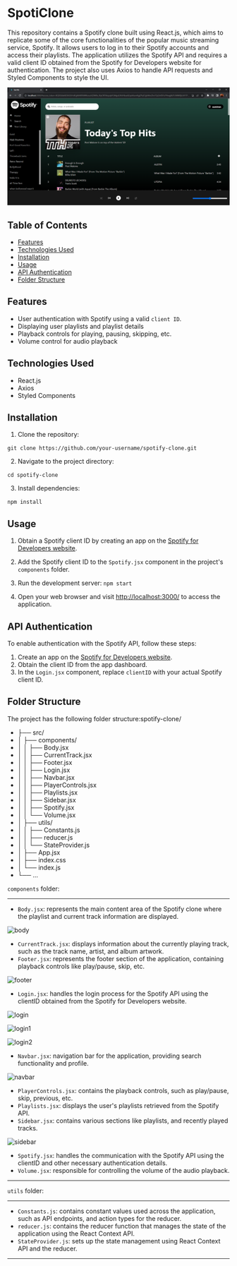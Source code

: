# SpotiClone
This repository contains a Spotify clone built using React.js, which aims to replicate some of the core functionalities of the popular music streaming service, Spotify. 
It allows users to log in to their Spotify accounts and access their playlists. The application utilizes the Spotify API and requires a valid client ID obtained from the Spotify for Developers website for authentication. The project also uses Axios to handle API requests and Styled Components to style the UI.

![mainpage](images/Capture422.PNG)

## Table of Contents

- [Features](#features)
- [Technologies Used](#technologies-used)
- [Installation](#installation)
- [Usage](#usage)
- [API Authentication](#api-authentication)
- [Folder Structure](#folder-structure)

## Features

- User authentication with Spotify using a valid `client ID`.
- Displaying user playlists and playlist details
- Playback controls for playing, pausing, skipping, etc.
- Volume control for audio playback

## Technologies Used

- React.js
- Axios
- Styled Components

## Installation

1. Clone the repository:

```
git clone https://github.com/your-username/spotify-clone.git
```

2. Navigate to the project directory:
```
cd spotify-clone
```
3. Install dependencies:
```
npm install
```
## Usage

1. Obtain a Spotify client ID by creating an app on the [Spotify for Developers website](https://developer.spotify.com/dashboard/applications).

2. Add the Spotify client ID to the `Spotify.jsx` component in the project's `components` folder.

3. Run the development server:
```npm start```
4. Open your web browser and visit <http://localhost:3000/> to access the application.

## API Authentication

To enable authentication with the Spotify API, follow these steps:
1. Create an app on the [Spotify for Developers website](https://developer.spotify.com/dashboard/applications).
2. Obtain the client ID from the app dashboard.
3. In the `Login.jsx` component, replace `clientID` with your actual Spotify client ID.

## Folder Structure

The project has the following folder structure:spotify-clone/
- ├── src/
- │ ├── components/
- │ │ ├── Body.jsx
- │ │ ├── CurrentTrack.jsx
- │ │ ├── Footer.jsx
- │ │ ├── Login.jsx
- │ │ ├── Navbar.jsx
- │ │ ├── PlayerControls.jsx
- │ │ ├── Playlists.jsx
- │ │ ├── Sidebar.jsx
- │ │ ├── Spotify.jsx
- │ │ └── Volume.jsx
- │ ├── utils/
- │ │ ├── Constants.js
- │ │ ├── reducer.js
- │ │ └── StateProvider.js
- │ ├── App.jsx
- │ ├── index.css
- │ └── index.js
- └── ...


`components` folder:
____________________________________________________________________________________________________________________________________________________________________________
- `Body.jsx`: represents the main content area of the Spotify clone where the playlist and current track information are displayed.

![body](images/Capture427.PNG)

- `CurrentTrack.jsx`: displays information about the currently playing track, such as the track name, artist, and album artwork.
- `Footer.jsx`: represents the footer section of the application, containing playback controls like play/pause, skip, etc.
  
![footer](images/Capture423.PNG)

- `Login.jsx`: handles the login process for the Spotify API using the clientID  obtained from the Spotify for Developers website.

![login](images/Capture419.PNG)

![login1](images/Capture420.PNG)

![login2](images/Capture421.PNG)

- `Navbar.jsx`: navigation bar for the application, providing search functionality and profile.
  
![navbar](images/Capture426.PNG)

- `PlayerControls.jsx`: contains the playback controls, such as play/pause, skip, previous, etc.
- `Playlists.jsx`:  displays the user's playlists retrieved from the Spotify API.
- `Sidebar.jsx`: contains various sections like playlists, and recently played tracks.

![sidebar](images/Capture424.PNG)

- `Spotify.jsx`: handles the communication with the Spotify API using the clientID and other necessary authentication details.
- `Volume.jsx`:  responsible for controlling the volume of the audio playback.
____________________________________________________________________________________________________________________________________________________________________________

`utils` folder:
____________________________________________________________________________________________________________________________________________________________________________
- `Constants.js`:  contains constant values used across the application, such as API endpoints, and action types for the reducer.
- `reducer.js`: contains the reducer function that manages the state of the application using the React Context API.
- `StateProvider.js`:  sets up the state management using React Context API and the reducer.
____________________________________________________________________________________________________________________________________________________________________________
